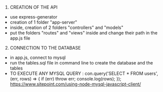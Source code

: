 1. CREATION OF THE API
- use express-generator
- creation of 1 folder "app-server"
- inside, creation of 2 folders "controllers" and "models"
- put the folders "routes" and "views" inside and change their path in the app.js file
2. CONNECTION TO THE DATABASE
- in app.js, connect to mysql
- run the tables.sql file in command line to create the database and the tables
- TO EXECUTE ANY MYSQL QUERY :
        con.query('SELECT * FROM users', (err, rows) => {
        if (err) throw err;
        console.log(rows);
        });
https://www.sitepoint.com/using-node-mysql-javascript-client/